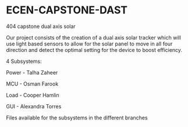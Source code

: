 # ECEN-CAPSTONE-DAST
404 capstone dual axis solar 

Our project consists of the creation of a dual axis solar tracker which will use light based sensors to allow for the solar panel to move in all four direction and detect the optimal setting for the device to boost efficiency.

4 Subsystems:

Power - Talha Zaheer

MCU - Osman Farook 

Load - Cooper Hamlin

GUI - Alexandra Torres


Files available for the subsystems in the different branches
